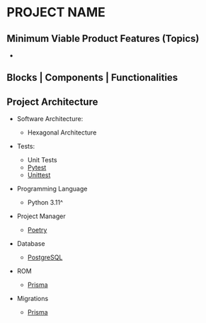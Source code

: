 # PROJECT NAME

## Minimum Viable Product Features (Topics)

- 

## Blocks | Components | Functionalities 



## Project Architecture

- Software Architecture: 
    - Hexagonal Architecture

- Tests: 
    - Unit Tests
    - [Pytest](https://docs.pytest.org/en/7.1.x/contents.html)
    - [Unittest](https://docs.python.org/3/library/unittest.html)

- Programming Language
    - Python 3.11^

- Project Manager
    - [Poetry](https://python-poetry.org/)

- Database
    - [PostgreSQL](https://www.postgresql.org/docs/)

- ROM
    - [Prisma](https://www.prisma.io/docs/orm/)

- Migrations
    - [Prisma](https://www.prisma.io/docs/orm/prisma-migrate)


